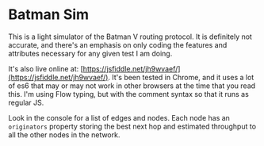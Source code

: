 # Batman Sim

This is a light simulator of the Batman V routing protocol. It is definitely not accurate, and there's an emphasis on only coding the features and attributes necessary for any given test I am doing.

It's also live online at: [https://jsfiddle.net/jh9wvaef/](https://jsfiddle.net/jh9wvaef/). It's been tested in Chrome, and it uses a lot of es6 that may or may not work in other browsers at the time that you read this. I'm using Flow typing, but with the comment syntax so that it runs as regular JS.

Look in the console for a list of edges and nodes. Each node has an `originators` property storing the best next hop and estimated throughput to all the other nodes in the network.